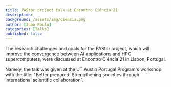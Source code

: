 ```yaml
---
title: PAStor project talk at Encontro Ciência'21
description:
background: /assets/img/ciencia.png
author: [João Paulo]
categories: [Talks]
published: false
---
```


The research challenges and goals for the PAStor project, which will improve the convergence between AI applications and HPC supercomputers, were discussed at Encontro Ciência'21 in Lisbon, Portugal.

Namely, the talk was given at the UT Austin Portugal Program's workshop with the title: "Better prepared: Strengthening societies through international scientific collaboration".



